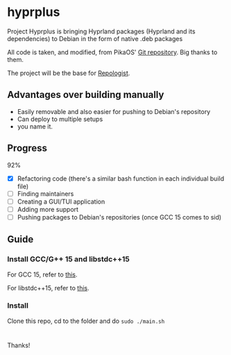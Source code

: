 # hyprplus
Project Hyprplus is bringing Hyprland packages (Hyprland and its dependencies) to Debian in the form of native .deb packages

All code is taken, and modified, from PikaOS' [Git repository](https://git.pika-os.com/explore/repos). Big thanks to them.

The project will be the base for [Repologist](https://worktree.ca/meowniverse/repologist).

## Advantages over building manually
- Easily removable and also easier for pushing to Debian's repository
- Can deploy to multiple setups
- you name it.

## Progress
92%
- [x] Refactoring code (there's a similar bash function in each individual build file)
- [ ] Finding maintainers
- [ ] Creating a GUI/TUI application
- [ ] Adding more support
- [ ] Pushing packages to Debian's repositories (once GCC 15 comes to sid)

## Guide
### Install GCC/G++ 15 and libstdc++15
For GCC 15, refer to [this](https://github.com/imchocomint/Hyprbian#install-gcc-15-not-applicable-to-experimental).

For libstdc++15, refer to [this](https://github.com/imchocomint/Hyprbian#install-libstdc15).

### Install
Clone this repo, cd to the folder and do ` sudo ./main.sh `

#
Thanks!
